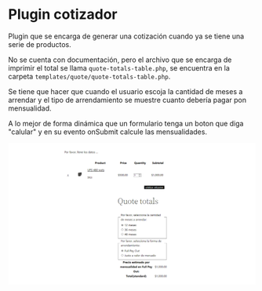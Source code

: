 # Plugin cotizador

Plugin que se encarga de generar una cotización cuando ya se tiene una serie de productos.

No se cuenta con documentación, pero el archivo que se encarga de imprimir el total se llama `quote-totals-table.php`, se encuentra en la carpeta `templates/quote/quote-totals-table.php`.

Se tiene que hacer que cuando el usuario escoja la cantidad de meses a arrendar y el tipo de arrendamiento se muestre cuanto debería pagar pon mensualidad.

A lo mejor de forma dinámica que un formulario tenga un boton que diga
"calular" y en su evento onSubmit calcule las mensualidades.

![alt text](./img1.png)
